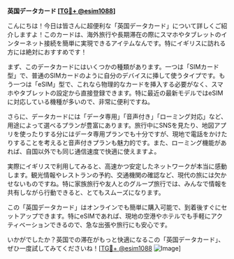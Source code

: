 **英国データカード [[TG💪+ @esim1088](https://t.me/s/esim1088)]**

こんにちは！今日は皆さんに超便利な「英国データカード」について詳しくご紹介しますよ！このカードは、海外旅行や長期滞在の際にスマホやタブレットのインターネット接続を簡単に実現できるアイテムなんです。特にイギリスに訪れる方には絶対におすすめです！  

まず、このデータカードにはいくつかの種類があります。一つは「SIMカード型」で、普通のSIMカードのように自分のデバイスに挿して使うタイプです。もう一つは「eSIM」型で、これなら物理的なカードを挿入する必要がなく、スマホやタブレットの設定から直接登録できます。特に最近の最新モデルではeSIMに対応している機種が多いので、非常に便利ですね。

さらに、データカードには「データ専用」「音声付き」「ローミング対応」など、用途によって選べるプランが豊富にあります。旅行中にSNSを見たり、地図アプリを使ったりする分にはデータ専用プランでも十分ですが、現地で電話をかけたりすることを考えると音声付きプランも魅力的です。また、ローミング機能があれば、自国以外でも同じ通信速度で快適に使えますよ。

実際にイギリスで利用してみると、高速かつ安定したネットワークが本当に感動します。観光情報やレストランの予約、交通機関の確認など、現代の旅には欠かせないものですね。特に家族旅行や友人とのグループ旅行では、みんなで情報を共有しながら行動できると、とてもスムーズになります。

この「英国データカード」はオンラインでも簡単に購入可能で、到着後すぐにセットアップできます。特にeSIMであれば、現地の空港やホテルでも手軽にアクティベーションできるので、急な出張や旅行にも安心です。

いかがでしたか？英国での滞在がもっと快適になるこの「英国データカード」、ぜひ一度試してみてくださいね！[[TG💪+ @esim1088](https://t.me/s/esim1088) ![Image](https://i.postimg.cc/Y0z9fWf4/image.png)]